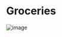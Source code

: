 # Groceries


![image](https://user-images.githubusercontent.com/595430/72558681-f45e9f80-3881-11ea-9e2e-7f44b8a3a952.png)
